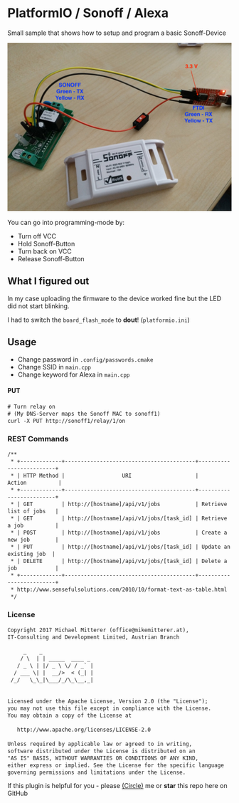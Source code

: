# PlatformIO / Sonoff / Alexa

Small sample that shows how to setup and program a basic Sonoff-Device

<p align="center">
    <img src="https://raw.githubusercontent.com/MikeMitterer/cpp-sonoff/master/doc/images/sonoff.jpg" alt="Sonoff" />
</p>

You can go into programming-mode by:

   - Turn off VCC
   - Hold Sonoff-Button
   - Turn back on VCC
   - Release Sonoff-Button
   
## What I figured out
   
In my case uploading the firmware to the device worked fine but the LED did not start blinking.

I had to switch the `board_flash_mode` to **dout**! (`platformio.ini`)    

## Usage

   - Change password in `.config/passwords.cmake`
   - Change SSID in `main.cpp`
   - Change keyword for Alexa in `main.cpp`
   
#### PUT

    # Turn relay on 
    # (My DNS-Server maps the Sonoff MAC to sonoff1)
    curl -X PUT http://sonoff1/relay/1/on 

### REST Commands

    /**
     * +-------------+-----------------------------------------+-------------------------+
     * | HTTP Method |                  URI                    |         Action          |
     * +-------------+-----------------------------------------+-------------------------+
     * | GET         | http://[hostname]/api/v1/jobs           | Retrieve list of jobs   |
     * | GET         | http://[hostname]/api/v1/jobs/[task_id] | Retrieve a job          |
     * | POST        | http://[hostname]/api/v1/jobs           | Create a new job        |
     * | PUT         | http://[hostname]/api/v1/jobs/[task_id] | Update an existing job  |
     * | DELETE      | http://[hostname]/api/v1/jobs/[task_id] | Delete a job            |
     * +-------------+-----------------------------------------+-------------------------+
     * http://www.sensefulsolutions.com/2010/10/format-text-as-table.html
     */
   
### License 

    Copyright 2017 Michael Mitterer (office@mikemitterer.at),
    IT-Consulting and Development Limited, Austrian Branch

         _    _                
        / \  | | _____  ____ _ 
       / _ \ | |/ _ \ \/ / _` |
      / ___ \| |  __/>  < (_| |
     /_/   \_\_|\___/_/\_\__,_|

                                                            
    Licensed under the Apache License, Version 2.0 (the "License");
    you may not use this file except in compliance with the License.
    You may obtain a copy of the License at

       http://www.apache.org/licenses/LICENSE-2.0

    Unless required by applicable law or agreed to in writing,
    software distributed under the License is distributed on an
    "AS IS" BASIS, WITHOUT WARRANTIES OR CONDITIONS OF ANY KIND,
    either express or implied. See the License for the specific language
    governing permissions and limitations under the License.


If this plugin is helpful for you - please [(Circle)](http://gplus.mikemitterer.at/) me
or **star** this repo here on GitHub